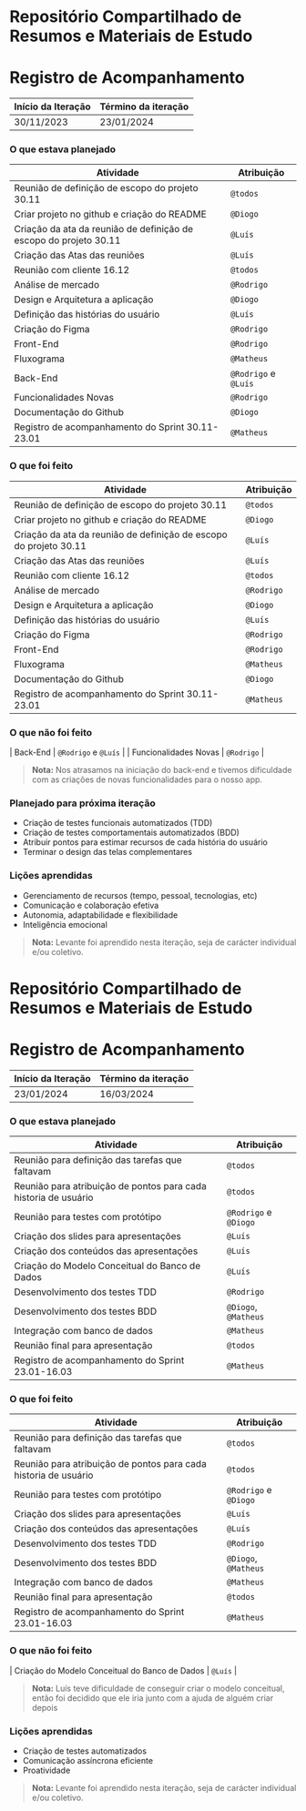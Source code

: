 # Repositório Compartilhado de Resumos e Materiais de Estudo

# Registro de Acompanhamento

Início da Iteração | Término da iteração
------------ | -------------
30/11/2023 | 23/01/2024


### O que estava planejado
| Atividade | Atribuição |
| --- | --- |
| Reunião de definição de escopo do projeto 30.11 | `@todos` |
| Criar projeto no github e criação do README | `@Diogo` |
| Criação da ata da reunião de definição de escopo do projeto 30.11 | `@Luís` |
| Criação das Atas das reuniões | `@Luís` |
| Reunião com cliente 16.12 | `@todos` |
| Análise de mercado | `@Rodrigo` |
| Design e Arquitetura a aplicação | `@Diogo` |
| Definição das histórias do usuário | `@Luís` |
| Criação do Figma | `@Rodrigo` |
| Front-End | `@Rodrigo` |
| Fluxograma | `@Matheus` |
| Back-End | `@Rodrigo` e `@Luís` |
| Funcionalidades Novas | `@Rodrigo` |
| Documentação do Github | `@Diogo` |
| Registro de acompanhamento do Sprint 30.11-23.01 | `@Matheus` |

### O que foi feito
| Atividade | Atribuição |
| --- | --- |
| Reunião de definição de escopo do projeto 30.11 | `@todos` |
| Criar projeto no github e criação do README | `@Diogo` |
| Criação da ata da reunião de definição de escopo do projeto 30.11 | `@Luís` |
| Criação das Atas das reuniões | `@Luís` |
| Reunião com cliente 16.12 | `@todos` |
| Análise de mercado | `@Rodrigo` |
| Design e Arquitetura a aplicação | `@Diogo` |
| Definição das histórias do usuário | `@Luís` |
| Criação do Figma | `@Rodrigo` |
| Front-End | `@Rodrigo` |
| Fluxograma | `@Matheus` |
| Documentação do Github | `@Diogo` |
| Registro de acompanhamento do Sprint 30.11-23.01 | `@Matheus` |


### O que não foi feito
| Back-End | `@Rodrigo` e `@Luís` |
| Funcionalidades Novas | `@Rodrigo` | 
> **Nota:** Nos atrasamos na iniciação do back-end e tivemos dificuldade com as criações de novas funcionalidades para o nosso app. 

### Planejado para próxima iteração
* Criação de testes funcionais automatizados (TDD)
* Criação de testes comportamentais automatizados (BDD)
* Atribuir pontos para estimar recursos de cada história do usuário
* Terminar o design das telas complementares

### Lições aprendidas
* Gerenciamento de recursos (tempo, pessoal, tecnologias, etc)
* Comunicação e colaboração efetiva
* Autonomia, adaptabilidade e flexibilidade
* Inteligência emocional
> **Nota:** Levante foi aprendido nesta iteração, seja de carácter individual e/ou coletivo.
































# Repositório Compartilhado de Resumos e Materiais de Estudo

# Registro de Acompanhamento

Início da Iteração | Término da iteração
------------ | -------------
23/01/2024 | 16/03/2024


### O que estava planejado
| Atividade | Atribuição |
| --- | --- |
| Reunião para definição das tarefas que faltavam | `@todos` |
| Reunião para atribuição de pontos para cada historia de usuário | `@todos` |
| Reunião para testes com protótipo | `@Rodrigo` e `@Diogo`|
| Criação dos slides para apresentações | `@Luís` |
| Criação dos conteúdos das apresentações | `@Luís` |
| Criação do Modelo Conceitual do Banco de Dados | `@Luís` |
| Desenvolvimento dos testes TDD | `@Rodrigo` |
| Desenvolvimento dos testes BDD | `@Diogo`, `@Matheus` |
| Integração com banco de dados | `@Matheus`|
| Reunião final para apresentação | `@todos` |
| Registro de acompanhamento do Sprint 23.01-16.03 | `@Matheus` |

### O que foi feito
| Atividade | Atribuição |
| --- | --- |
| Reunião para definição das tarefas que faltavam | `@todos` |
| Reunião para atribuição de pontos para cada historia de usuário | `@todos` |
| Reunião para testes com protótipo | `@Rodrigo` e `@Diogo`|
| Criação dos slides para apresentações | `@Luís` |
| Criação dos conteúdos das apresentações | `@Luís` |
| Desenvolvimento dos testes TDD | `@Rodrigo` |
| Desenvolvimento dos testes BDD | `@Diogo`, `@Matheus` |
| Integração com banco de dados | `@Matheus`|
| Reunião final para apresentação | `@todos` |
| Registro de acompanhamento do Sprint 23.01-16.03 | `@Matheus` |

### O que não foi feito
| Criação do Modelo Conceitual do Banco de Dados | `@Luís` |
> **Nota:** Luís teve dificuldade de conseguir criar o modelo conceitual, então foi decidido que ele iria junto com a ajuda de alguém criar depois 

### Lições aprendidas
* Criação de testes automatizados
* Comunicação assíncrona eficiente
* Proatividade
> **Nota:** Levante foi aprendido nesta iteração, seja de carácter individual e/ou coletivo.
